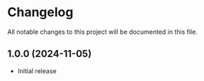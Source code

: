 # Changelog

All notable changes to this project will be documented in this file.

## 1.0.0 (2024-11-05)

- Initial release
